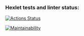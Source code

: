 ### Hexlet tests and linter status:
[![Actions Status](https://github.com/MarkBeskin/python-project-49/workflows/hexlet-check/badge.svg)](https://github.com/MarkBeskin/python-project-49/actions)

[![Maintainability](https://api.codeclimate.com/v1/badges/aa1c7a08f03f3a0fa561/maintainability)](https://codeclimate.com/github/MarkBeskin/python-project-49/maintainability)
